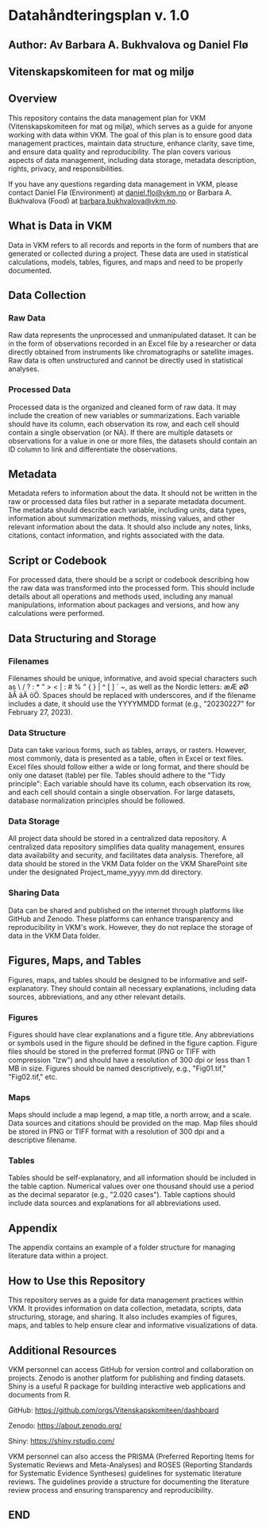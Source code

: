 # Datahåndteringsplan v. 1.0

## Author: Av Barbara A. Bukhvalova og Daniel Flø
## Vitenskapskomiteen for mat og miljø

## Overview

This repository contains the data management plan for VKM (Vitenskapskomiteen for mat og miljø), which serves as a guide for anyone working with data within VKM. The goal of this plan is to ensure good data management practices, maintain data structure, enhance clarity, save time, and ensure data quality and reproducibility. The plan covers various aspects of data management, including data storage, metadata description, rights, privacy, and responsibilities.

If you have any questions regarding data management in VKM, please contact Daniel Flø (Environment) at daniel.flo@vkm.no or Barbara A. Bukhvalova (Food) at barbara.bukhvalova@vkm.no.

## What is Data in VKM

Data in VKM refers to all records and reports in the form of numbers that are generated or collected during a project. These data are used in statistical calculations, models, tables, figures, and maps and need to be properly documented.

## Data Collection

### Raw Data

Raw data represents the unprocessed and unmanipulated dataset. It can be in the form of observations recorded in an Excel file by a researcher or data directly obtained from instruments like chromatographs or satellite images. Raw data is often unstructured and cannot be directly used in statistical analyses.

### Processed Data

Processed data is the organized and cleaned form of raw data. It may include the creation of new variables or summarizations. Each variable should have its column, each observation its row, and each cell should contain a single observation (or NA). If there are multiple datasets or observations for a value in one or more files, the datasets should contain an ID column to link and differentiate the observations.

## Metadata

Metadata refers to information about the data. It should not be written in the raw or processed data files but rather in a separate metadata document. The metadata should describe each variable, including units, data types, information about summarization methods, missing values, and other relevant information about the data. It should also include any notes, links, citations, contact information, and rights associated with the data.

## Script or Codebook

For processed data, there should be a script or codebook describing how the raw data was transformed into the processed form. This should include details about all operations and methods used, including any manual manipulations, information about packages and versions, and how any calculations were performed.

## Data Structuring and Storage

### Filenames

Filenames should be unique, informative, and avoid special characters such as \ / ? : * ” > < | : # % ” { } | ^ [ ] ` ~, as well as the Nordic letters: æÆ øØ åÅ äÄ öÖ. Spaces should be replaced with underscores, and if the filename includes a date, it should use the YYYYMMDD format (e.g., "20230227" for February 27, 2023).

### Data Structure

Data can take various forms, such as tables, arrays, or rasters. However, most commonly, data is presented as a table, often in Excel or text files. Excel files should follow either a wide or long format, and there should be only one dataset (table) per file. Tables should adhere to the "Tidy principle": Each variable should have its column, each observation its row, and each cell should contain a single observation. For large datasets, database normalization principles should be followed.

### Data Storage

All project data should be stored in a centralized data repository. A centralized data repository simplifies data quality management, ensures data availability and security, and facilitates data analysis. Therefore, all data should be stored in the VKM Data folder on the VKM SharePoint site under the designated Project_mame_yyyy.mm.dd directory.

### Sharing Data

Data can be shared and published on the internet through platforms like GitHub and Zenodo. These platforms can enhance transparency and reproducibility in VKM's work. However, they do not replace the storage of data in the VKM Data folder.

## Figures, Maps, and Tables

Figures, maps, and tables should be designed to be informative and self-explanatory. They should contain all necessary explanations, including data sources, abbreviations, and any other relevant details.

### Figures

Figures should have clear explanations and a figure title. Any abbreviations or symbols used in the figure should be defined in the figure caption. Figure files should be stored in the preferred format (PNG or TIFF with compression "lzw") and should have a resolution of 300 dpi or less than 1 MB in size. Figures should be named descriptively, e.g., "Fig01.tif," "Fig02.tif," etc.

### Maps

Maps should include a map legend, a map title, a north arrow, and a scale. Data sources and citations should be provided on the map. Map files should be stored in PNG or TIFF format with a resolution of 300 dpi and a descriptive filename.

### Tables

Tables should be self-explanatory, and all information should be included in the table caption. Numerical values over one thousand should use a period as the decimal separator (e.g., "2.020 cases"). Table captions should include data sources and explanations for all abbreviations used.

## Appendix

The appendix contains an example of a folder structure for managing literature data within a project.

## How to Use this Repository

This repository serves as a guide for data management practices within VKM. It provides information on data collection, metadata, scripts, data structuring, storage, and sharing. It also includes examples of figures, maps, and tables to help ensure clear and informative visualizations of data.

## Additional Resources

VKM personnel can access GitHub for version control and collaboration on projects. Zenodo is another platform for publishing and finding datasets. Shiny is a useful R package for building interactive web applications and documents from R.

GitHub: <https://github.com/orgs/Vitenskapskomiteen/dashboard>

Zenodo: <https://about.zenodo.org/>

Shiny: <https://shiny.rstudio.com/>

VKM personnel can also access the PRISMA (Preferred Reporting Items for Systematic Reviews and Meta-Analyses) and ROSES (Reporting Standards for Systematic Evidence Syntheses) guidelines for systematic literature reviews. <!-- These are not guidelines as such but REPORTING standards. I wpould suggest users look at the guidelines that we have developed at CEE - https://environmentalevidence.org/information-for-authors/ which includes a Rapid review section  --> The guidelines provide a structure for documenting the literature review process and ensuring transparency and reproducibility.

## END
